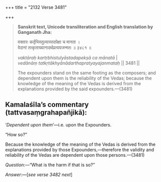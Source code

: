 +++
title = "2132 Verse 3481"

+++
> **Sanskrit text, Unicode transliteration and English translation by Ganganath Jha:** 
>
> वक्तारः कर्तृभिस्तुल्यास्तदपेक्षा च मानता ।  
> वेदानां तत्कृताख्यानादर्थप्रत्ययजन्मतः ॥ ३४८१ ॥ 
>
> *vaktāraḥ kartṛbhistulyāstadapekṣā ca mānatā* \|  
> *vedānāṃ tatkṛtākhyānādarthapratyayajanmataḥ* \|\| 3481 \|\| 
>
> The expounders stand on the same footing as the composers; and dependent upon them is the reliability of the Vedas; because the knowledge of the meaning of the Vedas is derived from the explanations provided by the said expounders.—(3481)



## Kamalaśīla’s commentary (tattvasaṃgrahapañjikā):

‘*Dependent upon them*’—i.e. upon the Expounders.

“How so?”

Because the knowledge of the meaning of the Vedas is derived from the explanations provided by those Expounders,—therefore the validity and reliability of the Vedas are dependent upon those persons.—(3481)

*Question*:—“What is the harm if that is so?”

*Answer*:—[*see verse 3482 next*]


